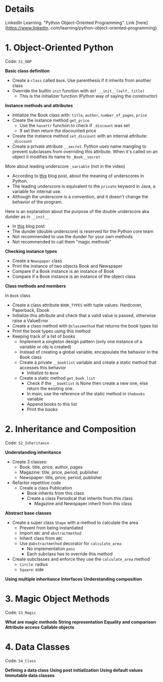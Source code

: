 # Details

LinkedIn Learning. "Python Object-Oriented Programming". Link [here](https://www.linkedin.
com/learning/python-object-oriented-programming)

# 1. Object-Oriented Python

Code: `S1_OOP`

**Basic class definition**

* Create a `class` called `Book`. Use parenthesis if it inherits from another class
* Override the builtin `init` function with `def __init__(self, title)`
  * This is the initializer function (Python way of saying the constructor)
  
**Instance methods and attributes**

* Initialize the Book class with: `title`, `author`, `number_of_pages`, `price`
* Create the instance method `get_price`
  * Use the `hasattr` function to check if `_discount` was set
  * If set then return the discounted price
* Create the instance method `set_discount` with an internal attribute: `_discount`
* Create a private attribute `__secret`. Python uses name mangling to prevent subclasses from 
  overriding this attribute. When it's called on an object it modifies its name to `_Book__secret`

More about leading underscore `_variable` (not in the video)
* According to [this](https://dbader.org/blog/meaning-of-underscores-in-python) blog post, about 
  the meaning of underscores in Python.
* The leading underscore is equivalent to the `private` keyword in Java, a variable for internal 
  use.
* Although the underscore is a convention, and it doesn't change the behavior of the program.

Here is an explanation about the purpose of the double underscore aka dunder as in `__init__`
* In [this](https://amontalenti.com/2013/04/11/python-double-under-double-wonder) blog post
* The dunder (double underscore) is reserved for the Python core team
* Not recommended to use the dunder for your own methods
* Not recommended to call them "magic methods"

**Checking instance types**

* Create a `Newspaper` class
* Print the instance of two objects Book and Newspaper
* Compare if a Book instance is an instance of Book
* Compare if a Book instance is an instance of the object class

**Class methods and members**

In `Book` class
* Create a class attribute `BOOK_TYPES` with tuple values: Hardcover, Paperback, Ebook
* Initialize this attribute and check that a valid value is passed, otherwise raise a ValueError
* Create a class method with `@classmethod` that returns the book types list
* Print the book types using this method
* Keeping track of a list of books
  * Implement a singleton design pattern (only one instance of a variable or obj is created)
  * Instead of creating a global variable, encapsulate the behavior in the Book class
  * Create a private `__booklist` variable and create a static method that accesses this behavior
    * Initialize to `None`
  * Create a static method `get_book_list`
    * Check if the `__booklist` is None then create a new one, else return the existing one.
    * In main, use the reference of the static method in `thebooks` variable
    * Append books to this list
    * Print the books

# 2. Inheritance and Composition

Code: `S2_Inheritance`

**Understanding inheritance**

* Create 3 classes:
  * Book: title, price, author, pages
  * Magazine: title, price, period, publisher
  * Newspaper: title, price, period, publisher
* Refactor repetitive code
  * Create a class Publication
    * Book inherits from this class
    * Create a class Periodical that inherits from this class
      * Magazine and Newspaper inherit from this class

**Abstract base classes**

* Create a super class `Shape` with a method to calculate the area
  * Prevent from being instantiated
  * Import `ABC` and `abstractmethod`
  * Inherit class from `ABC`
  * Use `@abstractmethod` decorator for `calculate_area`
    * No implementation `pass`
    * Each subclass has to override this method
* Create subclasses and enforce they use the `calculate_area` method
  * `Circle`: radius
  * `Square`: side

**Using multiple inheritance**
**Interfaces**
**Understanding composition**

# 3. Magic Object Methods

Code: `S3_Magic`

**What are magic methods**
**String representation**
**Equality and comparison**
**Attribute access**
**Callable objects**

# 4. Data Classes

Code: `S4_Class`

**Defining a data class**
**Using post initialization**
**Using default values**
**Immutable data classes**

